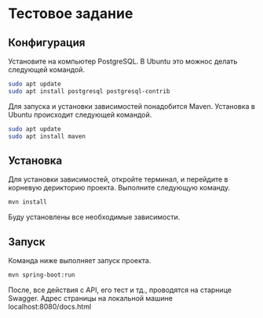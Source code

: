 # Тестовое задание
## Конфигурация
Установите на компьютер PostgreSQL.
В Ubuntu это можнос делать следующей командой.

```bash
sudo apt update
sudo apt install postgresql postgresql-contrib
```
Для запуска и установки зависимостей понадобится Maven.
Установка в Ubuntu происходит следующей командой.

```bash
sudo apt update
sudo apt install maven
```
## Установка 

Для установки зависимостей, откройте терминал, и перейдите в корневую дерикторию проекта.
Выполните следующую команду.
```bash
mvn install
```
Буду установлены все необходимые зависимости.

## Запуск

Команда ниже выполняет запуск проекта.
```bash
mvn spring-boot:run
```
После, все действия с API, его тест и тд., проводятся на старнице Swagger.
Адрес страницы на локальной машине localhost:8080/docs.html
